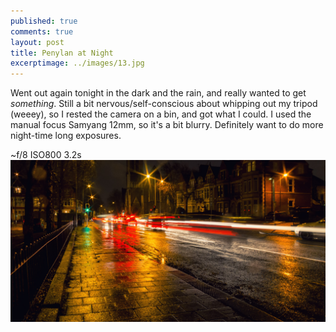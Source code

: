 ```yaml
---
published: true
comments: true
layout: post
title: Penylan at Night
excerptimage: ../images/13.jpg
---
```


Went out again tonight in the dark and the rain, and really wanted to get *something*. Still a bit nervous/self-conscious about whipping out my tripod (weeey), so I rested the camera on a bin, and got what I could. I used the manual
focus Samyang 12mm, so it's a bit blurry. Definitely want to do more night-time long exposures. 

~f/8	ISO800	3.2s
[![Image 13/365](../images/13.jpg)](https://www.flickr.com/gp/tmadhavan/1r55Wo)